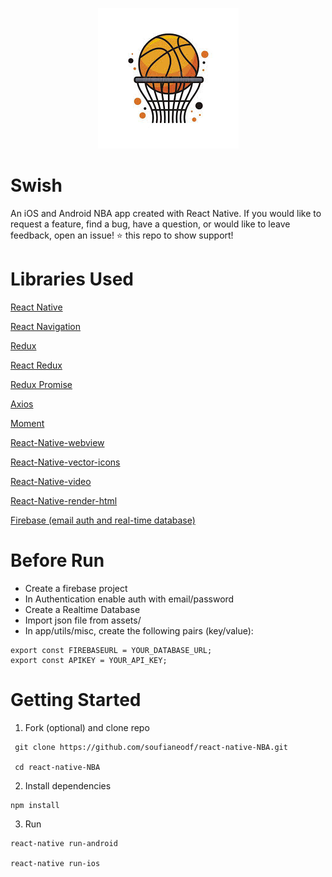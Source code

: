 <p align="center">
  <img src="./assets/images/logo.jpg" />
</p>

# Swish 
An iOS and Android NBA app created with React Native. If you would like to request a feature, find a bug, have a question, or would like to leave feedback, open an issue! ⭐️ this repo to show support!

# Libraries Used
[React Native](https://github.com/facebook/react-native)

[React Navigation](https://reactnavigation.org/)

[Redux](https://redux.js.org/)

[React Redux](https://github.com/reduxjs/react-redux)

[Redux Promise](https://github.com/capaj/react-promise)

[Axios](https://github.com/qiangmao/axios)

[Moment](https://momentjs.com/)

[React-Native-webview](https://github.com/react-native-community/react-native-webview)

[React-Native-vector-icons](https://github.com/oblador/react-native-vector-icons)

[React-Native-video](https://github.com/react-native-community/react-native-video)

[React-Native-render-html](https://github.com/archriss/react-native-render-html)

[Firebase (email auth and real-time database)](https://firebase.google.com/)

# Before Run
* Create a firebase project
* In Authentication enable auth with email/password
* Create a Realtime Database
* Import json file from assets/
* In app/utils/misc, create the following pairs (key/value):

```
export const FIREBASEURL = YOUR_DATABASE_URL;
export const APIKEY = YOUR_API_KEY;
```

# Getting Started
1. Fork (optional) and clone repo
```
 git clone https://github.com/soufianeodf/react-native-NBA.git 

 cd react-native-NBA
```
2. Install dependencies
```
npm install
```
3. Run
```
react-native run-android

react-native run-ios
```
